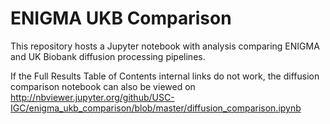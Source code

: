 # ENIGMA UKB Comparison

This repository hosts a Jupyter notebook with analysis comparing ENIGMA and UK Biobank diffusion processing pipelines.

If the Full Results Table of Contents internal links do not work, the diffusion comparison notebook can also be viewed on http://nbviewer.jupyter.org/github/USC-IGC/enigma_ukb_comparison/blob/master/diffusion_comparison.ipynb
